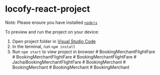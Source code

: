 
  # locofy-react-project

  Note: Please ensure you have installed <code><a href="https://nodejs.org/en/download/">nodejs</a></code>

  To preview and run the project on your device:
  1) Open project folder in <a href="https://code.visualstudio.com/download">Visual Studio Code</a>
  2) In the terminal, run `npm install`
  3) Run `npm start` to view project in browser
  #   B o o k i n g M e r c h a n t F l i g h t F a r e  
 #   B o o k i n g M e r c h a n t F l i g h t F a r e  
 #   B o o k i n g M e r c h a n t F l i g h t F a r e  
 #   J a c h a i B o o k i n g M e r c h a n t F l i g h t F a r e  
 #   B o o k i n g M e r c h a n t  
 #   B o o k i n g M e r c h a n t  
 #   B o o k i n g M e r c h a n t  
 #   B o o k i n g M e r c h a n t  
 